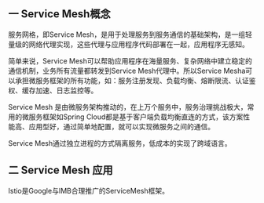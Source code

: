 ## 一 Service Mesh概念

服务网格，即Service Mesh，是用于处理服务到服务通信的基础架构，是一组轻量级的网络代理实现，这些代理与应用程序代码部署在一起，应用程序无感知。  

简单来说，Service Mesh可以帮助应用程序在海量服务、复杂网络中建立稳定的通信机制，业务所有流量都转发到Service Mesh代理中。所以Service Mesha可以承担微服务框架的所有功能，如：服务注册发现、负载均衡、熔断限流、认证鉴权、缓存加速、日志监控等。  

Service Mesh 是由微服务架构推动的，在上万个服务中，服务治理挑战极大，常用的微服务框架如Spring Cloud都是基于客户端负载均衡直连的方式，该方案性能高、应用型好，通过简单地配置，就可以实现微服务之间的通信。   

Service Mesh通过独立进程的方式隔离服务，低成本的实现了跨域语言。  

## 二 Service Mesh 应用

Istio是Google与IMB合理推广的ServiceMesh框架。